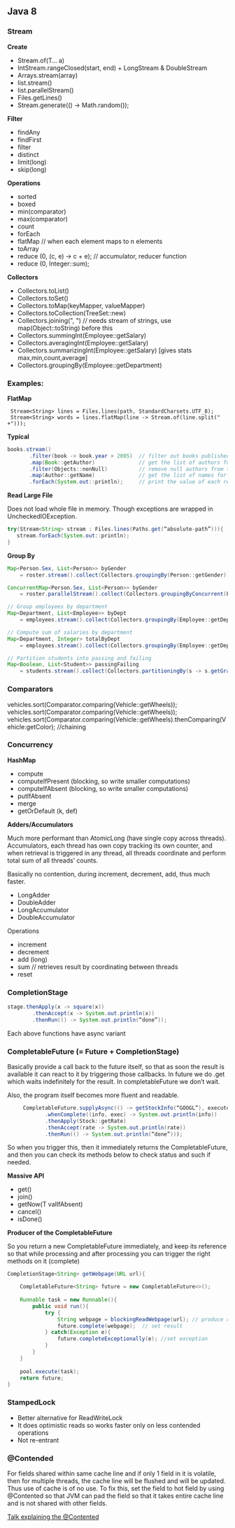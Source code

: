 ## Java 8

### Stream

**Create**

- Stream.of(T… a)
- IntStream.rangeClosed(start, end)  + LongStream & DoubleStream
- Arrays.stream(array)
- list.stream()
- list.parallelStream()
- Files.getLines()
- Stream.generate(() -> Math.random());

**Filter**

- findAny
- findFirst
- filter
- distinct
- limit(long)
- skip(long)

**Operations**

- sorted
- boxed
- min(comparator)
- max(comparator)
- count
- forEach
- flatMap  // when each element maps to n elements
- toArray
- reduce (0, (c, e) -> c + e);   // accumulator, reducer function
- reduce (0, Integer::sum);

**Collectors**

- Collectors.toList()
- Collectors.toSet()
- Collectors.toMap(keyMapper, valueMapper)
- Collectors.toCollection(TreeSet::new)
- Collectors.joining(", ")   // needs stream of strings, use map(Object::toString) before this
- Collectors.summingInt(Employee::getSalary)
- Collectors.averagingInt(Employee::getSalary)
- Collectors.summarizingInt(Employee::getSalary)  [gives stats max,min,count,average]
- Collectors.groupingBy(Employee::getDepartment)

### Examples:

**FlatMap**

```
 Stream<String> lines = Files.lines(path, StandardCharsets.UTF_8);
 Stream<String> words = lines.flatMap(line -> Stream.of(line.split(" +")));
```

**Typical**

```java
books.stream()
       .filter(book -> book.year > 2005)  // filter out books published in or before 2005
       .map(Book::getAuthor)              // get the list of authors for the remaining books
       .filter(Objects::nonNull)          // remove null authors from the list
       .map(Author::getName)              // get the list of names for the remaining authors
       .forEach(System.out::println);     // print the value of each remaining element
```

**Read Large File** 

Does not load whole file in memory. Though exceptions are wrapped in UncheckedIOException.

```java
try(Stream<String> stream : Files.lines(Paths.get(“absolute-path”))){
   stream.forEach(System.out::println);  
}
```

**Group By**


```java
Map<Person.Sex, List<Person>> byGender 
    = roster.stream().collect(Collectors.groupingBy(Person::getGender));

ConcurrentMap<Person.Sex, List<Person>> byGender 
    = roster.parallelStream().collect(Collectors.groupingByConcurrent(Person::getGender))

// Group employees by department
Map<Department, List<Employee>> byDept
    = employees.stream().collect(Collectors.groupingBy(Employee::getDepartment));

// Compute sum of salaries by department
Map<Department, Integer> totalByDept  
    = employees.stream().collect(Collectors.groupingBy(Employee::getDepartment,Collectors.summingInt(Employee::getSalary)));

// Partition students into passing and failing
Map<Boolean, List<Student>> passingFailing 
    = students.stream().collect(Collectors.partitioningBy(s -> s.getGrade() >= PASS_THRESHOLD));
```


### Comparators

vehicles.sort(Comparator.comparing(Vehicle::getWheels));
vehicles.sort(Comparator.comparing(Vehicle::getWheels));
vehicles.sort(Comparator.comparing(Vehicle::getWheels).thenComparing(Vehicle:getColor);  //chaining


### Concurrency

**HashMap**

- compute
- computeIfPresent (blocking, so write smaller computations)
- computeIfAbsent (blocking, so write smaller computations)
- putIfAbsent
- merge
- getOrDefault (k, def)

**Adders/Accumulators**

Much more performant than AtomicLong (have single copy across threads). Accumulators, each thread has own copy tracking its own counter, and when retrieval is triggered in any thread, all threads coordinate and perform total sum of all threads’ counts.

Basically no contention, during increment, decrement, add, thus much faster.

- LongAdder
- DoubleAdder
- LongAccumulator
- DoubleAccumulator

Operations

- increment
- decrement
- add (long)
- sum  // retrieves result by coordinating between threads
- reset


### CompletionStage

```java
stage.thenApply(x -> square(x))
        .thenAccept(x -> System.out.println(x))
        .thenRun(() -> System.out.println(“done”));
```
Each above functions have async variant

### CompletableFuture (= Future + CompletionStage)

Basically provide a call back to the future itself, so that as soon the result is available it can react to it by triggering those callbacks. In future we do .get which waits indefinitely for the result. In completableFuture we don’t wait. 

Also, the program itself becomes more fluent and readable. 

```java
     CompletableFuture.supplyAsync(() -> getStockInfo(“GOOGL”), executor)   // if executor is not passed it uses internal pool
 			.whenComplete((info, exec) -> System.out.println(info))
			.thenApply(Stock::getRate)
			.thenAccept(rate -> System.out.println(rate))
			.thenRun(() -> System.out.println(“done”)));
```

So when you trigger this, then it immediately returns the CompletableFuture, and then you can check its methods below to check status and such if needed. 

**Massive API**

- get()
- join()  
- getNow(T valIfAbsent)
- cancel()
- isDone()

**Producer of the CompletableFuture**

So you return a new CompletableFuture immediately, and keep its reference so that while processing and after processing you can trigger the right methods on it (complete)

```java
CompletionStage<String> getWebpage(URL url){

    CompletableFuture<String> future = new CompletableFuture<>();
    
    Runnable task = new Runnable(){
        public void run(){
            try {
                String webpage = blockingReadWebpage(url); // produce result
                future.complete(webpage);  // set result
            } catch(Exception e){
                future.completeExceptionally(e); //set exception
            }                 
        }
    }
    
    pool.execute(task);
    return future;
}
```


### StampedLock 

- Better alternative for ReadWriteLock
- It does optimistic reads so works faster only on less contended operations
- Not re-entrant

### @Contended

For fields shared within same cache line and if only 1 field in it is volatile, then for multiple threads, the cache line will be flushed and will be updated. Thus use of cache is of no use. 
To fix this, set the field to hot field by using @Contented so that JVM can pad the field so that it takes entire cache line and is not shared with other fields.

[Talk explaining the @Contented](https://www.youtube.com/watch?v=Q_0_1mKTlnY)


